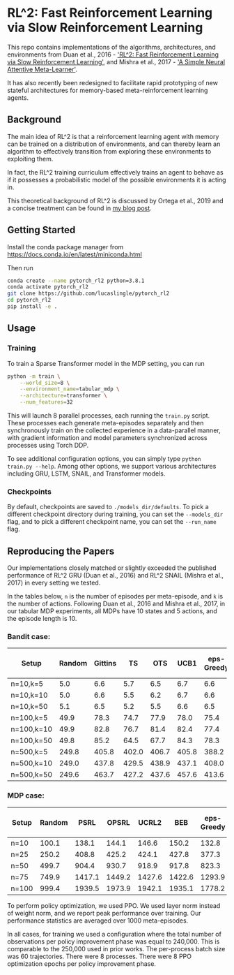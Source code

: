 # RL^2: Fast Reinforcement Learning via Slow Reinforcement Learning

This repo contains implementations of the algorithms, architectures, and environments from Duan et al., 2016 - ['RL^2: Fast Reinforcement Learning via Slow Reinforcement Learning'](https://arxiv.org/pdf/1611.02779.pdf), and Mishra et al., 2017 - ['A Simple Neural Attentive Meta-Learner'](https://arxiv.org/pdf/1707.03141.pdf).

It has also recently been redesigned to facilitate rapid prototyping of new stateful architectures for memory-based meta-reinforcement learning agents.   

## Background

The main idea of RL^2 is that a reinforcement learning agent with memory can be trained on a distribution of environments, 
and can thereby learn an algorithm to effectively transition from exploring these environments to exploiting them.

In fact, the RL^2 training curriculum effectively trains an agent to behave as if it possesses a probabilistic model of the possible environments it is acting in. 

This theoretical background of RL^2 is discussed by Ortega et al., 2019 and a concise treatment can be found in [my blog post](https://lucaslingle.wordpress.com/2021/10/07/on-memory-based-meta-reinforcement-learning/).   

## Getting Started

Install the conda package manager from https://docs.conda.io/en/latest/miniconda.html

Then run
```bash
conda create --name pytorch_rl2 python=3.8.1
conda activate pytorch_rl2
git clone https://github.com/lucaslingle/pytorch_rl2
cd pytorch_rl2
pip install -e .
```

## Usage

### Training
To train a Sparse Transformer model in the MDP setting, you can run
```bash
python -m train \
    --world_size=8 \
    --environment_name=tabular_mdp \
    --architecture=transformer \
    --num_features=32
```

This will launch 8 parallel processes, each running the ```train.py``` script. These processes each generate meta-episodes separately and then synchronously train on the collected experience in a data-parallel manner, with gradient information and model parameters synchronized across processes using Torch DDP.

To see additional configuration options, you can simply type ```python train.py --help```. Among other options, we support various architectures including GRU, LSTM, SNAIL, and Transformer models.

### Checkpoints
By default, checkpoints are saved to ```./models_dir/defaults```. To pick a different checkpoint directory during training, 
you can set the ```--models_dir``` flag, and to pick a different checkpoint name, you can set the 
```--run_name``` flag.

## Reproducing the Papers

Our implementations closely matched or slightly exceeded the published performance of RL^2 GRU (Duan et al., 2016) and RL^2 SNAIL (Mishra et al., 2017) in every setting we tested.

In the tables below, ```n``` is the number of episodes per meta-episode, and ```k``` is the number of actions. 
Following Duan et al., 2016 and Mishra et al., 2017, in our tabular MDP experiments, all MDPs have 10 states and 5 actions, and the episode length is 10.  

### Bandit case:

| Setup      | Random | Gittins |    TS |   OTS |  UCB1 | eps-Greedy | Greedy | RL^2 GRU (paper) | RL^2 GRU (ours) | RL^2 SNAIL (paper) | RL^2 SNAIL (ours)  |
| ---------- | ------ | ------- | ----- | ----- | ----- | ---------- | ------ | ---------------- | --------------- | ------------------ | ------------------ |
|  n=10,k=5  |    5.0 |     6.6 |   5.7 |   6.5 |   6.7 |        6.6 |    6.6 |              6.7 |            6.7  |                6.6 |                6.8 |
|  n=10,k=10 |    5.0 |     6.6 |   5.5 |   6.2 |   6.7 |        6.6 |    6.6 |              6.7 |                 |                6.7 |                    |
|  n=10,k=50 |    5.1 |     6.5 |   5.2 |   5.5 |   6.6 |        6.5 |    6.5 |              6.8 |                 |                6.7 |                    |
| n=100,k=5  |   49.9 |    78.3 |  74.7 |  77.9 |  78.0 |       75.4 |   74.8 |             78.7 |            78.7 |               79.1 |               78.5 |
| n=100,k=10 |   49.9 |    82.8 |  76.7 |  81.4 |  82.4 |       77.4 |   77.1 |             83.5 |                 |               83.5 |                    |
| n=100,k=50 |   49.8 |    85.2 |  64.5 |  67.7 |  84.3 |       78.3 |   78.0 |             84.9 |                 |               85.1 |                    |
| n=500,k=5  |  249.8 |   405.8 | 402.0 | 406.7 | 405.8 |      388.2 |  380.6 |            401.6 |                 |              408.1 |                    |
| n=500,k=10 |  249.0 |   437.8 | 429.5 | 438.9 | 437.1 |      408.0 |  395.0 |            432.5 |                 |              432.4 |                    |
| n=500,k=50 |  249.6 |   463.7 | 427.2 | 437.6 | 457.6 |      413.6 |  402.8 |            438.9 |                 |              442.6 |                    |

### MDP case:

| Setup      | Random |   PSRL |  OPSRL |  UCRL2 |    BEB | eps-Greedy | Greedy | RL^2 GRU (paper) | RL^2 GRU (ours) | RL^2 SNAIL (paper) | RL^2 SNAIL (ours)  |
| ---------- | ------ | ------ | ------ | ------ | ------ | ---------- | ------ | ---------------- | --------------- | ------------------ | ------------------ |
| n=10       |  100.1 |  138.1 |  144.1 |  146.6 |  150.2 |      132.8 |  134.8 |            156.2 |           157.3 |              159.1 |              160.1 |
| n=25       |  250.2 |  408.8 |  425.2 |  424.1 |  427.8 |      377.3 |  368.8 |            445.7 |                 |              447.2 |                    |
| n=50       |  499.7 |  904.4 |  930.7 |  918.9 |  917.8 |      823.3 |  769.3 |            936.1 |                 |              942.3 |                    |
| n=75       |  749.9 | 1417.1 | 1449.2 | 1427.6 | 1422.6 |     1293.9 | 1172.9 |           1428.8 |                 |             1447.5 |                    |
| n=100      |  999.4 | 1939.5 | 1973.9 | 1942.1 | 1935.1 |     1778.2 | 1578.5 |           1913.7 |                 |             1953.1 |                    |

To perform policy optimization, we used PPO. We used layer norm instead of weight norm, and we report peak performance over training. Our performance statistics are averaged over 1000 meta-episodes.

In all cases, for training we used a configuration where the total number of observations per policy improvement phase was equal to 240,000. This is comparable to the 250,000 used in prior works.
The per-process batch size was 60 trajectories. There were 8 processes. There were 8 PPO optimization epochs per policy improvement phase. 
